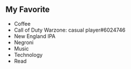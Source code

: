 ## My Favorite

- Coffee
- Call of Duty Warzone: casual player#6024746
- New England IPA
- Negroni
- Music
- Technology
- Read
